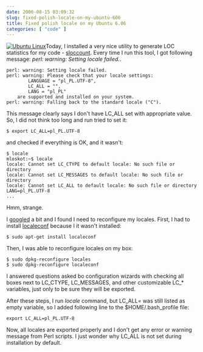 ```yaml
---
date: 2006-08-15 03:09:32
slug: fixed-polish-locale-on-my-ubuntu-606
title: Fixed polish locale on my Ubuntu 6.06
categories: [ "code" ]
---
```


[![Ubuntu Linux](/images/logos/ubuntu-logo.png)](http://www.ubuntulinux.org)Today, I installed a very nice utility to generate LOC statistics for my code - [sloccount](http://www.dwheeler.com/sloccount/). Every time I run this tool, I got following message: _perl: warning: Setting locale failed._.








    
    perl: warning: Setting locale failed.
    perl: warning: Please check that your locale settings:
            LANGUAGE = "pl_PL.UTF-8",
            LC_ALL = "",
            LANG = "pl_PL"
        are supported and installed on your system.
    perl: warning: Falling back to the standard locale ("C").




This message clearly says I don't have LC_ALL set with appropriate value. So, I did not think too long and run tried to set it:

    
    $ export LC_ALL=pl_PL.UTF-8


and checked if everything is OK, and it wasn't:

    
    $ locale
    mloskot:~$ locale
    locale: Cannot set LC_CTYPE to default locale: No such file or directory
    locale: Cannot set LC_MESSAGES to default locale: No such file or directory
    locale: Cannot set LC_ALL to default locale: No such file or directory
    LANG=pl_PL.UTF-8
    ...


Hmm, strange.




I [googled](http://en.wikipedia.org/wiki/Google_(verb)) a bit and I found I need to reconfigure my locales. First, I had to install [localeconf](http://packages.ubuntu.com/dapper/misc/localeconf) because I it wasn't installed:

    
    $ sudo apt-get install localeconf


Then, I was able to reconfigure locales on my box:

    
    $ sudo dpkg-reconfigure locales
    $ sudo dpkg-reconfigure localeconf


I answered questions asked bo configuration wizards with checking all boxes next to LC_CTYPE, LC_MESSAGES, and other customizable LC_* variables, just only to be sure they will be exported.




After these steps, I run _locale_ command, but LC_ALL= was still listed as empty variable, so I added following line to the $HOME/.bash_profile file:

    
    export LC_ALL=pl_PL.UTF-8




Now, all locales are exported properly and I don't get any error or warning message from Perl scripts. I just wonder why LC_ALL is not set during installation by default.
